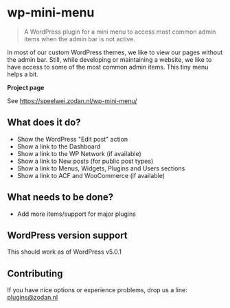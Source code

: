 # wp-mini-menu
> A WordPress plugin for a mini menu to access most common admin items when the admin bar is not active.

In most of our custom WordPress themes, we like to view our pages without the admin bar. Still, while developing or maintaining a website, we like to have access to some of the most common admin items. This tiny menu helps a bit.


**Project page**

See https://speelwei.zodan.nl/wp-mini-menu/


## What does it do?

* Show the WordPress "Edit post" action
* Show a link to the Dashboard
* Show a link to the WP Network (if available)
* Show a link to New posts (for public post types)
* Show a link to Menus, Widgets, Plugins and Users sections
* Show a link to ACF and WooCommerce (if available)


## What needs to be done?

* Add more items/support for major plugins


## WordPress version support

This should work as of WordPress v5.0.1


## Contributing

If you have nice options or experience problems, drop us a line: plugins@zodan.nl

